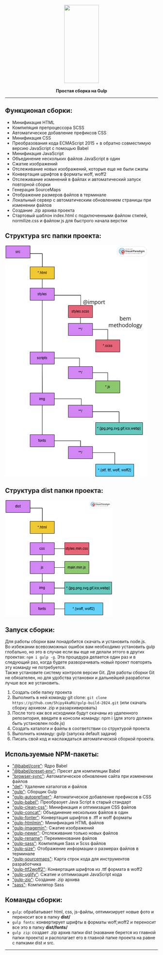<p align="center">
  <a href="https://gulpjs.com">
    <img height="257" width="114" src="https://raw.githubusercontent.com/gulpjs/artwork/master/gulp-2x.png">
  </a>
  <p align="center"><strong>Простая сборка на Gulp</strong></p>
</p>

****

## Функционал сборки:
+ Минификация HTML  
+ Компиляция препроцессора SCSS  
+ Автоматическое добавление префиксов CSS  
+ Минификация CSS  
+ Преобразования кода ECMAScript 2015 + в обратно совместимую версию JavaScript с помощью Babel  
+ Минификация JavaScript   
+ Объединение нескольких файлов JavaScript в один  
+ Сжатие изображений   
+ Отслеживание новых изображений, которые еще не были сжаты  
+ Конвертация шрифтов в форматы woff, woff2  
+ Отслеживание изменений в файлах и автоматический запуск повторной сборки  
+ Генерация SourceMaps   
+ Отображение размеров файлов в терминале   
+ Локальный сервер с автоматическим обновлением страницы при изменении файлов  
+ Создание .zip архива проекта  
+ Стартовый шаблон index.html с подключенными файлом стилей, normilize.css и файлом js для быстрого начала верстки  

## Структура src папки проекта:
![Изображение](./src-diagram.png "Логотип Markdown")  

## Структура dist папки проекта:
![Изображение](./dist-diagram.png "Логотип Markdown")  

## Запуск сборки:  
Для работы сборки вам понадобится скачать и установить node.js.   
Во избежании всевозможных ошибок вам необходимо установить gulp глобально, но это в случае если вы еще не делали этгого в других проектах: ```npm i gulp -g```. Эта процедура делается один раз и в следующий раз, когда будете разворачивать новый проект повторять эту команду не потребуется.       
Также установите систему контроля версии Git. Для работы сборки Git не обязателен, но для удобства установки и дальнейшей разработки лучше все же установить.   

1. Создать себе папку проекта   
2. Выполнить в ней команду git clone: ```git clone https://github.com/Shipy4kaRU/gulp-build-2024.git``` (или скачать сборку архивом .zip и разархивировать)   
3. После того как все исходники будут скачаны из удаленного репозитория, введите в консоли команду: npm i (для этого должен быть установлен node.js)   
4. Создать каталоги и файлы в соответствии со структурой проекта   
5. Выполнить команду: gulp (запуска default задачи)   
6. Писать свой код и наслаждаться автоматической сборкой проекта. 

## Используемые NPM-пакеты:
- ["@babel/core"](https://www.npmjs.com/package/@babel/core): Ядро Babel   
- ["@babel/preset-env"](https://www.npmjs.com/package/@babel/preset-env): Пресет для компиляции Babel  
- ["browser-sync"](https://www.npmjs.com/package/browser-sync): Автоматическое обновление сайта при изменении файлов   
- ["del"](https://www.npmjs.com/package/del): Удаление каталогов и файлов   
- ["gulp"](https://www.npmjs.com/package/gulp): Сборщик Gulp   
- ["gulp-autoprefixer"](https://www.npmjs.com/package/gulp-autoprefixer): Автоматическое добавление префиксов в CSS  
- ["gulp-babel"](https://www.npmjs.com/package/gulp-babel): Преобразует Java Script в старый стандарт  
- ["gulp-clean-css"](https://www.npmjs.com/package/gulp-clean-css): Минификация и оптимизация CSS файлов  
- ["gulp-concat"](https://www.npmjs.com/package/gulp-concat): Объединение нескольких файлов в один  
- ["gulp-fonter"](https://www.npmjs.com/package/gulp-fonter): Конвертация шрифтов в .tff и woff форматы  
- ["gulp-htmlmin"](https://www.npmjs.com/package/gulp-htmlmin): Минификация HTML файлов  
- ["gulp-imagemin"](https://www.npmjs.com/package/gulp-imagemin): Сжатие изображений  
- ["gulp-newer"](https://www.npmjs.com/package/gulp-newer): Отслеживание только новых файлов   
- ["gulp-rename"](https://www.npmjs.com/package/gulp-rename): Переименование файлов   
- ["gulp-sass"](https://www.npmjs.com/package/gulp-sass): Компиляция Sass и Scss файлов  
- ["gulp-size"](https://www.npmjs.com/search?q=gulp-size): Отображение информации о размерах файлов в терминале  
- ["gulp-sourcemaps"](https://www.npmjs.com/package/gulp-sourcemaps): Карта строк кода для инструментов разработчика  
- ["gulp-ttf2woff2"](https://www.npmjs.com/package/gulp-ttf2woff2): Конвертация шрифтов из .ttf формата в woff2   
- ["gulp-uglify"](https://www.npmjs.com/package/gulp-uglify): Сжатие и оптимизация JavaScript кода  
- ["gulp-zip"](https://www.npmjs.com/package/gulp-zip): Создание .zip архива  
- ["sass"](https://www.npmjs.com/package/sass): Компилятор Sass

## Команды сборки: 
+ ```gulp```: обрабатывает html, css, js-файлы, оптимизирует новые фото и переносит все в папку **dist/**  
+ ```gulp fonts```: конвертирует шрифты в форматы woff,woff2 и переносит все это в папку **dist/fonts/**   
+ ```gulp zip```: создает .zip архив папки dist (название берется из главной папки проекта) и располагает его в главной папке проекта на равне с папками dist и src.  
****

